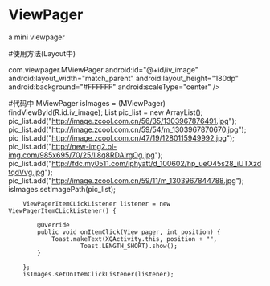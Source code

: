 # ViewPager
a mini viewpager

#使用方法(Layout中)


com.viewpager.MViewPager
    android:id="@+id/iv_image"
    android:layout_width="match_parent"
    android:layout_height="180dp"
    android:background="#FFFFFF"
    android:scaleType="center" />
    
    
    
#代码中
    MViewPager isImages = (MViewPager) findViewById(R.id.iv_image);
		List<String> pic_list = new ArrayList<String>();
		pic_list.add("http://image.zcool.com.cn/56/35/1303967876491.jpg");
		pic_list.add("http://image.zcool.com.cn/59/54/m_1303967870670.jpg");
		pic_list.add("http://image.zcool.com.cn/47/19/1280115949992.jpg");
		pic_list.add("http://new-img2.ol-img.com/985x695/70/25/li8q8RDAirgOg.jpg");
		pic_list.add("http://fdc.my0511.com/lphyatt/d_100602/hp_ueO45s28_iUTXzdtqdVvg.jpg");
		pic_list.add("http://image.zcool.com.cn/59/11/m_1303967844788.jpg");
		isImages.setImagePath(pic_list);

		ViewPagerItemCLickListener listener = new ViewPagerItemCLickListener() {

			@Override
			public void onItemClick(View pager, int position) {
				Toast.makeText(XQActivity.this, position + "",
						Toast.LENGTH_SHORT).show();
			}

		};
		isImages.setOnItemClickListener(listener);
